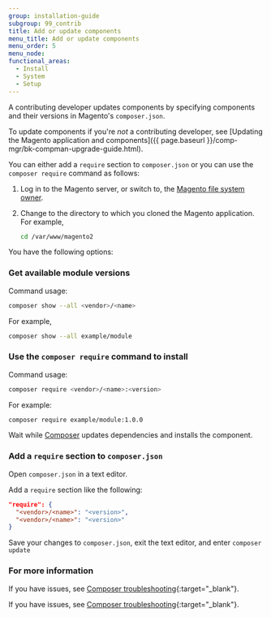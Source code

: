 ```yaml
---
group: installation-guide
subgroup: 99_contrib
title: Add or update components
menu_title: Add or update components
menu_order: 5
menu_node:
functional_areas:
  - Install
  - System
  - Setup
---
```


A contributing developer updates components by specifying components and their versions in Magento's `composer.json`.

To update components if you're *not* a contributing developer, see [Updating the Magento application and components]({{ page.baseurl }}/comp-mgr/bk-compman-upgrade-guide.html).

You can either add a `require` section to `composer.json` or you can use the `composer require` command as follows:

1. Log in to the Magento server, or switch to, the [Magento file system owner](https://glossary.magento.com/magento-file-system-owner).
2. Change to the directory to which you cloned the Magento application. For example,

    ```bash
    cd /var/www/magento2
    ```

You have the following options:

### Get available module versions

Command usage:

```bash
composer show --all <vendor>/<name>
```

For example,

```bash
composer show --all example/module
```

### Use the `composer require` command to install

Command usage:

```bash
composer require <vendor>/<name>:<version>
```

For example:

```bash
composer require example/module:1.0.0
```

Wait while [Composer](https://glossary.magento.com/composer) updates dependencies and installs the component.

### Add a `require` section to `composer.json`

Open `composer.json` in a text editor.

Add a `require` section like the following:

```json
"require": {
  "<vendor>/<name>": "<version>",
  "<vendor>/<name>": "<version>"
}
```

Save your changes to `composer.json`, exit the text editor, and enter `composer update`

### For more information

If you have issues, see [Composer troubleshooting](https://getcomposer.org/doc/articles/troubleshooting.md){:target="_blank"}.

<!-- ABBREVIATIONS -->

If you have issues, see [Composer troubleshooting](https://getcomposer.org/doc/articles/troubleshooting.md){:target="_blank"}.
